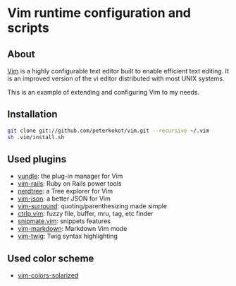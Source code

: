 Vim runtime configuration and scripts
=====================================


About
-----

[Vim](http://www.vim.org/) is a highly configurable text editor built to enable efficient text editing.
It is an improved version of the vi editor distributed with most UNIX systems.

This is an example of extending and configuring Vim to my needs.

Installation
------------

```bash
git clone git://github.com/peterkokot/vim.git --recursive ~/.vim
sh .vim/install.sh
```

Used plugins
------------

* [vundle](https://github.com/gmarik/vundle): the plug-in manager for Vim
* [vim-rails](https://github.com/tpope/vim-rails): Ruby on Rails power tools
* [nerdtree](https://github.com/scrooloose/nerdtree): a Tree explorer for Vim
* [vim-json](https://github.com/elzr/vim-json): a better JSON for Vim
* [vim-surround](https://github.com/tpope/vim-surround): quoting/parenthesizing made simple
* [ctrlp.vim](https://github.com/kien/ctrlp.vim): fuzzy file, buffer, mru, tag, etc finder
* [snipmate.vim](https://github.com/msanders/snipmate.vim): snippets features
* [vim-markdown](https://github.com/plasticboy/vim-markdown): Markdown Vim mode
* [vim-twig](https://github.com/evidens/vim-twig): Twig syntax highlighting

Used color scheme
-----------------

* [vim-colors-solarized](https://github.com/altercation/vim-colors-solarized)

